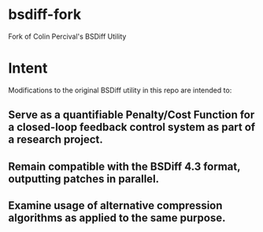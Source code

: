 # bsdiff-fork
Fork of Colin Percival's BSDiff Utility

# Intent
Modifications to the original BSDiff utility in this repo are intended to:
## Serve as a quantifiable Penalty/Cost Function for a closed-loop feedback control system as part of a research project.
## Remain compatible with the BSDiff 4.3 format, outputting patches in parallel.
## Examine usage of alternative compression algorithms as applied to the same purpose.

